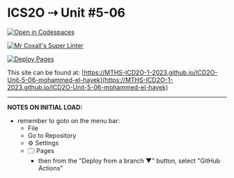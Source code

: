 # ICS2O ⇢ Unit #5-06

[![Open in Codespaces](https://classroom.github.com/assets/launch-codespace-7f7980b617ed060a017424585567c406b6ee15c891e84e1186181d67ecf80aa0.svg)](https://classroom.github.com/open-in-codespaces?assignment_repo_id=15006361)

[![Mr Coxall's Super Linter](https://github.com/MTHS-ICD2O-1-2023/ICD2O-Unit-5-06-mohammed-el-hayek/workflows/Mr%20Coxall's%20Super%20Linter/badge.svg)](https://github.com/MTHS-ICD2O-1-2023/ICD2O-Unit-5-06-mohammed-el-hayek/actions)

[![Deploy Pages](https://github.com/MTHS-ICD2O-1-2023/ICD2O-Unit-5-06-mohammed-el-hayek/workflows/Deploy%20Pages/badge.svg)](https://github.com/MTHS-ICD2O-1-2023/ICD2O-Unit-5-06-mohammed-el-hayek/actions)

This site can be found at: [https://MTHS-ICD2O-1-2023.github.io/ICD2O-Unit-5-06-mohammed-el-hayek](https://MTHS-ICD2O-1-2023.github.io/ICD2O-Unit-5-06-mohammed-el-hayek)

---

**NOTES ON INITIAL LOAD:**
- remember to goto on the menu bar:
  - File
  - Go to Repository
  - ⚙ Settings
  - 🗔 Pages
    - then from the "Deploy from a branch ▼" button, select "GitHub Actions"
